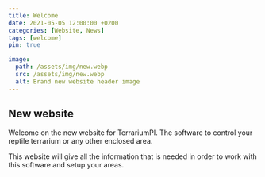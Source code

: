 ```yaml
---
title: Welcome
date: 2021-05-05 12:00:00 +0200
categories: [Website, News]
tags: [welcome]
pin: true

image:
  path: /assets/img/new.webp
  src: /assets/img/new.webp
  alt: Brand new website header image
---
```


## New website

Welcome on the new website for TerrariumPI. The software to control your reptile terrarium or any other enclosed area.

This website will give all the information that is needed in order to work with this software and setup your areas.